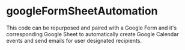 # googleFormSheetAutomation
This code can be repurposed and paired with a Google Form and it's corresponding Google Sheet to automatically create Google Calendar events and send emails for user designated recipients.
